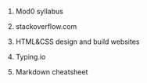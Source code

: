 1. Mod0 syllabus

2. stackoverflow.com

3. HTML&CSS design and build websites

4. Typing.io

5. Markdown cheatsheet
